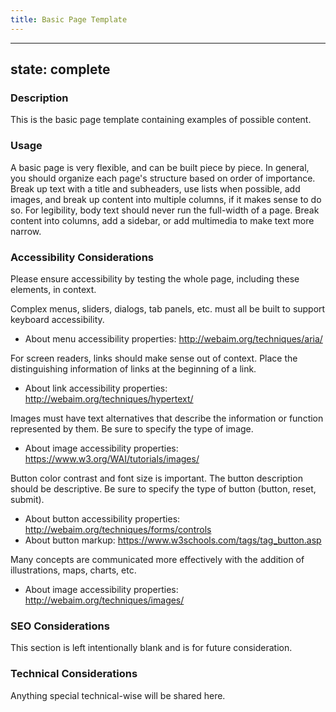 ```yaml
---
title: Basic Page Template
---
```


---
state: complete
---

### Description
This is the basic page template containing examples of possible content.

### Usage
A basic page is very flexible, and can be built piece by piece. In general, you should organize each page's structure based on order of importance. Break up text with a title and subheaders, use lists when possible, add images, and break up content into multiple columns, if it makes sense to do so. For legibility, body text should never run the full-width of a page. Break content into columns, add a sidebar, or add multimedia to make text more narrow.

### Accessibility Considerations
Please ensure accessibility by testing the whole page, including these elements, in context.

Complex menus, sliders, dialogs, tab panels, etc. must all be built to support keyboard accessibility. 

* About menu accessibility properties: http://webaim.org/techniques/aria/

For screen readers, links should make sense out of context. Place the distinguishing information of links at the beginning of a link.

* About link accessibility properties: http://webaim.org/techniques/hypertext/

Images must have text alternatives that describe the information or function represented by them. Be sure to specify the type of image. 

* About image accessibility properties: https://www.w3.org/WAI/tutorials/images/

Button color contrast and font size is important. The button description should be descriptive. Be sure to specify the type of button (button, reset, submit).

* About button accessibility properties: http://webaim.org/techniques/forms/controls
* About button markup: https://www.w3schools.com/tags/tag_button.asp

Many concepts are communicated more effectively with the addition of illustrations, maps, charts, etc. 

* About image accessibility properties: http://webaim.org/techniques/images/

### SEO Considerations
This section is left intentionally blank and is for future consideration.

### Technical Considerations
Anything special technical-wise will be shared here.
